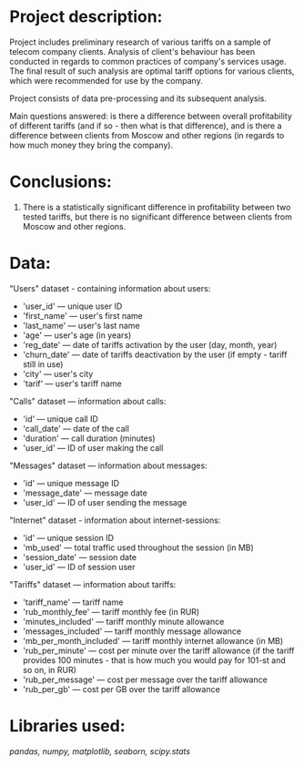 # Project description:
Project includes preliminary research of various tariffs on a sample of telecom company clients. Analysis of client's behaviour has been conducted in regards to common practices of company's services usage. The final result of such analysis are optimal tariff options for various clients, which were recommended for use by the company.

Project consists of data pre-processing and its subsequent analysis. 

Main questions answered: is there a difference between overall profitability of different tariffs (and if so - then what is that difference), and is there a difference between clients from Moscow and other regions (in regards to how much money they bring the company).

# Conclusions:
1. There is a statistically significant difference in profitability between two tested tariffs, but there is no significant difference between clients from Moscow and other regions.

# Data:
"Users" dataset - containing information about users:
- 'user_id' — unique user ID
- 'first_name' — user's first name
- 'last_name' — user's last name
- 'age' — user's age (in years)
- 'reg_date' — date of tariffs activation by the user (day, month, year)
- 'churn_date' — date of tariffs deactivation by the user (if empty - tariff still in use)
- 'city' — user's city
- 'tarif' — user's tariff name
 
"Calls" dataset — information about calls:
- 'id' — unique call ID
- 'call_date' — date of the call
- 'duration' — call duration (minutes)
- 'user_id' — ID of user making the call

"Messages" dataset — information about messages:
- 'id' — unique message ID
- 'message_date' — message date
- 'user_id' — ID of user sending the message

"Internet" dataset - information about internet-sessions:
- 'id' — unique session ID
- 'mb_used' — total traffic used throughout the session (in MB)
- 'session_date' — session date
- 'user_id' — ID of session user

"Tariffs" dataset — information about tariffs:
- 'tariff_name' — tariff name
- 'rub_monthly_fee' — tariff monthly fee (in RUR)
- 'minutes_included' — tariff monthly minute allowance
- 'messages_included' — tariff monthly message allowance
- 'mb_per_month_included' — tariff monthly internet allowance (in MB)
- 'rub_per_minute' — cost per minute over the tariff allowance (if the tariff provides 100 minutes - that is how much you would pay for 101-st and so on, in RUR)
- 'rub_per_message' — cost per message over the tariff allowance
- 'rub_per_gb' — cost per GB over the tariff allowance

# Libraries used:
*pandas, numpy, matplotlib, seaborn, scipy.stats*
